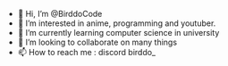 - 👋 Hi, I’m @BirddoCode
- 👀 I’m interested in anime, programming and youtuber.
- 🌱 I’m currently learning computer science in university
- 💞️ I’m looking to collaborate on many things
- 📫 How to reach me : discord birddo_

<!---
BirddoCode/BirddoCode is a ✨ special ✨ repository because its `README.md` (this file) appears on your GitHub profile.
You can click the Preview link to take a look at your changes.
--->
